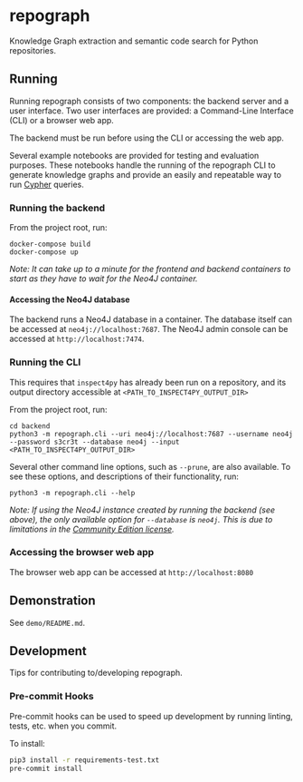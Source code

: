 # repograph

Knowledge Graph extraction and semantic code search for Python repositories.

## Running

Running repograph consists of two components: the backend server and a user interface. 
Two user interfaces are provided: a Command-Line Interface (CLI) or a browser web app.

The backend must be run before using the CLI or accessing the web app.

Several example notebooks are provided for testing and evaluation purposes. These notebooks handle
the running of the repograph CLI to generate knowledge graphs and provide an easily and repeatable
way to run [Cypher](https://neo4j.com/developer/cypher/) queries.

### Running the backend

From the project root, run:

```shell
docker-compose build
docker-compose up
```

*Note: It can take up to a minute for the frontend and backend containers to start as they have to 
wait for the Neo4J container.*

#### Accessing the Neo4J database

The backend runs a Neo4J database in a container. The database itself can be accessed at 
`neo4j://localhost:7687`. The Neo4J admin console can be accessed at `http://localhost:7474`.

### Running the CLI

This requires that `inspect4py` has already been run on a repository, and its output 
directory accessible at `<PATH_TO_INSPECT4PY_OUTPUT_DIR>`

From the project root, run:

```shell
cd backend
python3 -m repograph.cli --uri neo4j://localhost:7687 --username neo4j --password s3cr3t --database neo4j --input <PATH_TO_INSPECT4PY_OUTPUT_DIR>
```

Several other command line options, such as `--prune`, are also available. To see these options,
and descriptions of their functionality, run:

```shell
python3 -m repograph.cli --help
```

*Note: If using the Neo4J instance created by running the backend (see above), the only 
available option for `--database` is `neo4j`. This is due to limitations in the
[Community Edition license](https://neo4j.com/licensing/).*

### Accessing the browser web app

The browser web app can be accessed at `http://localhost:8080`

## Demonstration

See `demo/README.md`.

## Development

Tips for contributing to/developing repograph.

### Pre-commit Hooks

Pre-commit hooks can be used to speed up development by running linting, tests, etc. when you commit. 

To install:
```bash
pip3 install -r requirements-test.txt
pre-commit install
```